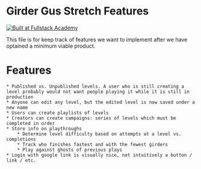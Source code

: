 # Girder Gus Stretch Features
[![Built at Fullstack Academy](https://img.shields.io/badge/Built%20at-Fullstack%20Academy-red.svg?style=round-square)](http://fullstackacademy.com)

This file is for keep track of features we want to implement after we have optained a minimum viable product.

# Features
	* Published vs. Unpublished levels. A user who is still creating a level probably would not want people playing it while it is still in production
	* Anyone can edit any level, but the edited level is now saved under a new name
	* Users can create playlists of levels
	* Creators can create campaigns: series of levels which must be completed in order
	* Store info on playthroughs
		* Determine level difficulty based on attempts at a level vs. completions
		* Track who finishes fastest and with the fewest girders
		* Play against ghosts of previous plays
	* Login with google link is visually nice, not intuitively a button / link / etc.
